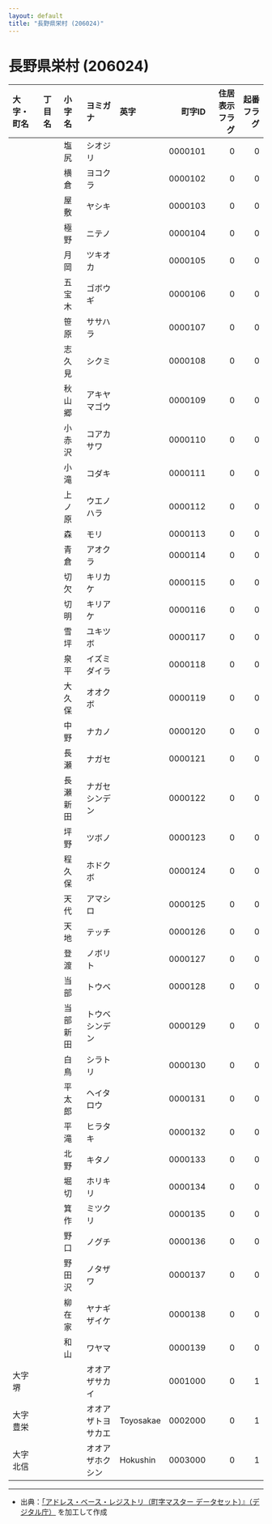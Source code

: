 ```yaml
---
layout: default
title: "長野県栄村 (206024)"
---
```


# 長野県栄村 (206024)

| 大字・町名 | 丁目名 | 小字名 | ヨミガナ | 英字 | 町字ID | 住居表示フラグ | 起番フラグ |
|:--------|:------|:------|:-----------------|:---------------------|--------:|----------:|--------:|
|  |  | 塩尻 | シオジリ |  | 0000101 | 0 | 0 |
|  |  | 横倉 | ヨコクラ |  | 0000102 | 0 | 0 |
|  |  | 屋敷 | ヤシキ |  | 0000103 | 0 | 0 |
|  |  | 極野 | ニテノ |  | 0000104 | 0 | 0 |
|  |  | 月岡 | ツキオカ |  | 0000105 | 0 | 0 |
|  |  | 五宝木 | ゴボウギ |  | 0000106 | 0 | 0 |
|  |  | 笹原 | ササハラ |  | 0000107 | 0 | 0 |
|  |  | 志久見 | シクミ |  | 0000108 | 0 | 0 |
|  |  | 秋山郷 | アキヤマゴウ |  | 0000109 | 0 | 0 |
|  |  | 小赤沢 | コアカサワ |  | 0000110 | 0 | 0 |
|  |  | 小滝 | コダキ |  | 0000111 | 0 | 0 |
|  |  | 上ノ原 | ウエノハラ |  | 0000112 | 0 | 0 |
|  |  | 森 | モリ |  | 0000113 | 0 | 0 |
|  |  | 青倉 | アオクラ |  | 0000114 | 0 | 0 |
|  |  | 切欠 | キリカケ |  | 0000115 | 0 | 0 |
|  |  | 切明 | キリアケ |  | 0000116 | 0 | 0 |
|  |  | 雪坪 | ユキツボ |  | 0000117 | 0 | 0 |
|  |  | 泉平 | イズミダイラ |  | 0000118 | 0 | 0 |
|  |  | 大久保 | オオクボ |  | 0000119 | 0 | 0 |
|  |  | 中野 | ナカノ |  | 0000120 | 0 | 0 |
|  |  | 長瀬 | ナガセ |  | 0000121 | 0 | 0 |
|  |  | 長瀬新田 | ナガセシンデン |  | 0000122 | 0 | 0 |
|  |  | 坪野 | ツボノ |  | 0000123 | 0 | 0 |
|  |  | 程久保 | ホドクボ |  | 0000124 | 0 | 0 |
|  |  | 天代 | アマシロ |  | 0000125 | 0 | 0 |
|  |  | 天地 | テッチ |  | 0000126 | 0 | 0 |
|  |  | 登渡 | ノボリト |  | 0000127 | 0 | 0 |
|  |  | 当部 | トウベ |  | 0000128 | 0 | 0 |
|  |  | 当部新田 | トウベシンデン |  | 0000129 | 0 | 0 |
|  |  | 白鳥 | シラトリ |  | 0000130 | 0 | 0 |
|  |  | 平太郎 | ヘイタロウ |  | 0000131 | 0 | 0 |
|  |  | 平滝 | ヒラタキ |  | 0000132 | 0 | 0 |
|  |  | 北野 | キタノ |  | 0000133 | 0 | 0 |
|  |  | 堀切 | ホリキリ |  | 0000134 | 0 | 0 |
|  |  | 箕作 | ミツクリ |  | 0000135 | 0 | 0 |
|  |  | 野口 | ノグチ |  | 0000136 | 0 | 0 |
|  |  | 野田沢 | ノタザワ |  | 0000137 | 0 | 0 |
|  |  | 柳在家 | ヤナギザイケ |  | 0000138 | 0 | 0 |
|  |  | 和山 | ワヤマ |  | 0000139 | 0 | 0 |
| 大字堺 |  |  | オオアザサカイ |  | 0001000 | 0 | 1 |
| 大字豊栄 |  |  | オオアザトヨサカエ | Toyosakae | 0002000 | 0 | 1 |
| 大字北信 |  |  | オオアザホクシン | Hokushin | 0003000 | 0 | 1 |

---

- 出典：[「アドレス・ベース・レジストリ（町字マスター データセット）』（デジタル庁）](https://www.digital.go.jp/policies/base_registry_address/) を加工して作成